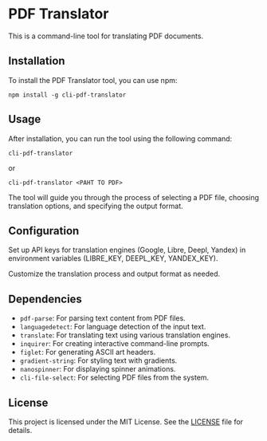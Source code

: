 # PDF Translator

This is a command-line tool for translating PDF documents.

## Installation

To install the PDF Translator tool, you can use npm:

```
npm install -g cli-pdf-translator
```

## Usage

After installation, you can run the tool using the following command:

```
cli-pdf-translator
```

or

```
cli-pdf-translator <PAHT TO PDF>
```

The tool will guide you through the process of selecting a PDF file, choosing translation options, and specifying the output format.

## Configuration

Set up API keys for translation engines (Google, Libre, Deepl, Yandex) in environment variables (LIBRE_KEY, DEEPL_KEY, YANDEX_KEY).

Customize the translation process and output format as needed.

## Dependencies

- `pdf-parse`: For parsing text content from PDF files.
- `languagedetect`: For language detection of the input text.
- `translate`: For translating text using various translation engines.
- `inquirer`: For creating interactive command-line prompts.
- `figlet`: For generating ASCII art headers.
- `gradient-string`: For styling text with gradients.
- `nanospinner`: For displaying spinner animations.
- `cli-file-select`: For selecting PDF files from the system.

## License

This project is licensed under the MIT License. See the [LICENSE](LICENSE) file for details.

